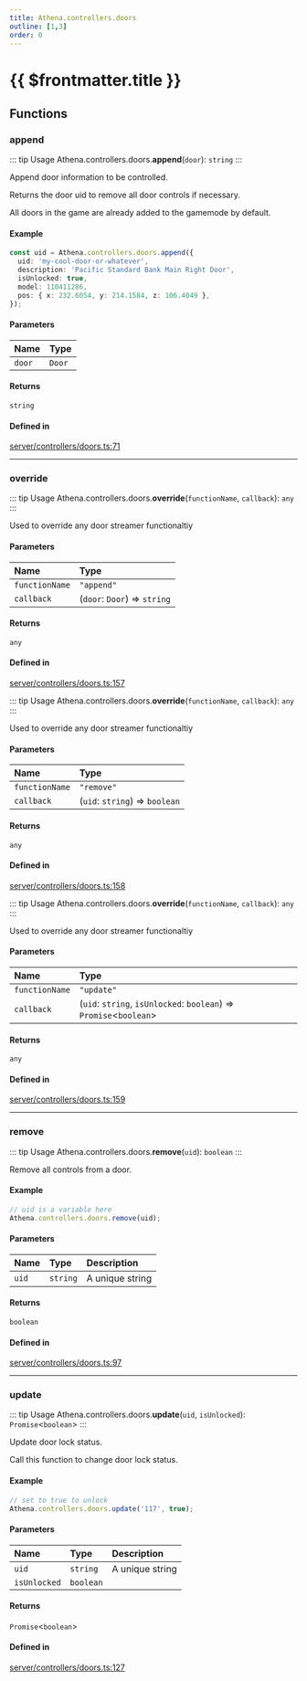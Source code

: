 ```yaml
---
title: Athena.controllers.doors
outline: [1,3]
order: 0
---
```


# {{ $frontmatter.title }}


## Functions

### append

::: tip Usage
Athena.controllers.doors.**append**(`door`): `string`
:::

Append door information to be controlled.

Returns the door uid to remove all door controls if necessary.

All doors in the game are already added to the gamemode by default.

#### Example
```ts
const uid = Athena.controllers.doors.append({
  uid: 'my-cool-door-or-whatever',
  description: 'Pacific Standard Bank Main Right Door',
  isUnlocked: true,
  model: 110411286,
  pos: { x: 232.6054, y: 214.1584, z: 106.4049 },
});
```

#### Parameters

| Name | Type |
| :------ | :------ |
| `door` | `Door` |

#### Returns

`string`

#### Defined in

[server/controllers/doors.ts:71](https://github.com/Stuyk/altv-athena/blob/1620176/src/core/server/controllers/doors.ts#L71)

___

### override

::: tip Usage
Athena.controllers.doors.**override**(`functionName`, `callback`): `any`
:::

Used to override any door streamer functionaltiy

#### Parameters

| Name | Type |
| :------ | :------ |
| `functionName` | ``"append"`` |
| `callback` | (`door`: `Door`) => `string` |

#### Returns

`any`

#### Defined in

[server/controllers/doors.ts:157](https://github.com/Stuyk/altv-athena/blob/1620176/src/core/server/controllers/doors.ts#L157)

::: tip Usage
Athena.controllers.doors.**override**(`functionName`, `callback`): `any`
:::

Used to override any door streamer functionaltiy

#### Parameters

| Name | Type |
| :------ | :------ |
| `functionName` | ``"remove"`` |
| `callback` | (`uid`: `string`) => `boolean` |

#### Returns

`any`

#### Defined in

[server/controllers/doors.ts:158](https://github.com/Stuyk/altv-athena/blob/1620176/src/core/server/controllers/doors.ts#L158)

::: tip Usage
Athena.controllers.doors.**override**(`functionName`, `callback`): `any`
:::

Used to override any door streamer functionaltiy

#### Parameters

| Name | Type |
| :------ | :------ |
| `functionName` | ``"update"`` |
| `callback` | (`uid`: `string`, `isUnlocked`: `boolean`) => `Promise`<`boolean`\> |

#### Returns

`any`

#### Defined in

[server/controllers/doors.ts:159](https://github.com/Stuyk/altv-athena/blob/1620176/src/core/server/controllers/doors.ts#L159)

___

### remove

::: tip Usage
Athena.controllers.doors.**remove**(`uid`): `boolean`
:::

Remove all controls from a door.

#### Example
```ts
// uid is a variable here
Athena.controllers.doors.remove(uid);
```

#### Parameters

| Name | Type | Description |
| :------ | :------ | :------ |
| `uid` | `string` | A unique string |

#### Returns

`boolean`

#### Defined in

[server/controllers/doors.ts:97](https://github.com/Stuyk/altv-athena/blob/1620176/src/core/server/controllers/doors.ts#L97)

___

### update

::: tip Usage
Athena.controllers.doors.**update**(`uid`, `isUnlocked`): `Promise`<`boolean`\>
:::

Update door lock status.

Call this function to change door lock status.

#### Example
```ts
// set to true to unlock
Athena.controllers.doors.update('117', true);
```

#### Parameters

| Name | Type | Description |
| :------ | :------ | :------ |
| `uid` | `string` | A unique string |
| `isUnlocked` | `boolean` |  |

#### Returns

`Promise`<`boolean`\>

#### Defined in

[server/controllers/doors.ts:127](https://github.com/Stuyk/altv-athena/blob/1620176/src/core/server/controllers/doors.ts#L127)
